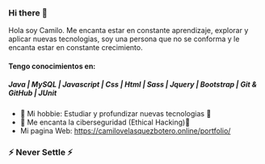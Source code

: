 ### Hi there 👋

  Hola soy Camilo. Me encanta estar en constante aprendizaje, explorar y aplicar nuevas tecnologias, soy una persona que no se conforma y le encanta estar en constante      crecimiento.

#### Tengo conocimientos en: 
  ##### Java | MySQL | Javascript | Css | Html | Sass | Jquery | Bootstrap | Git & GitHub | JUnit

- 🔭 Mi hobbie: Estudiar y profundizar nuevas tecnologias 💪
- 🌱  Me encanta la ciberseguridad (Ethical Hacking)🌱
- Mi pagina Web:  https://camilovelasquezbotero.online/portfolio/

### ⚡ Never Settle ⚡
